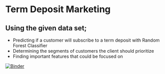 # Term Deposit Marketing

## Using the given data set; 
- Predicting if a customer will subscribe to a term deposit with Random Forest Classifier
- Determining the segments of customers the client should prioritize
- Finding important features that could be focused on


[![Binder](https://mybinder.org/badge_logo.svg)](https://mybinder.org/v2/gh/kubilaycitak/q0eBIrzHvMW2sEfh/blob/main/_TermDepositMarketing.ipynb/HEAD)
